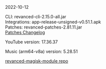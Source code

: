 2022-10-12
  
CLI: revanced-cli-2.15.0-all.jar  
Integrations: app-release-unsigned-v0.51.1.apk  
Patches: revanced-patches-2.81.11.jar  
[Patches Changelog](https://github.com/revanced/revanced-patches/releases/tag/v2.81.11)  

YouTube version: 17.36.37  

Music (arm64-v8a) version: 5.28.51  

[revanced-magisk-module repo](https://github.com/j-hc/revanced-magisk-module)
